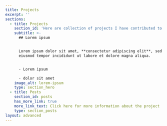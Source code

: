 ```yaml
---
title: Projects
excerpt: ''
sections:
  - title: Projects
    section_id: 'Here are collection of projects I have contributed to '
    subtitle: >-
      ## Lorem ipsum


      Lorem ipsum dolor sit amet, **consectetur adipiscing elit**, sed do
      eiusmod tempor incididunt ut labore et dolore magna aliqua.


      - Lorem ipsum

      - dolor sit amet
    image_alt: lorem-ipsum
    type: section_hero
  - title: Posts
    section_id: posts
    has_more_link: true
    more_link_text: Click here for more information about the project
    type: section_posts
layout: advanced
---
```

